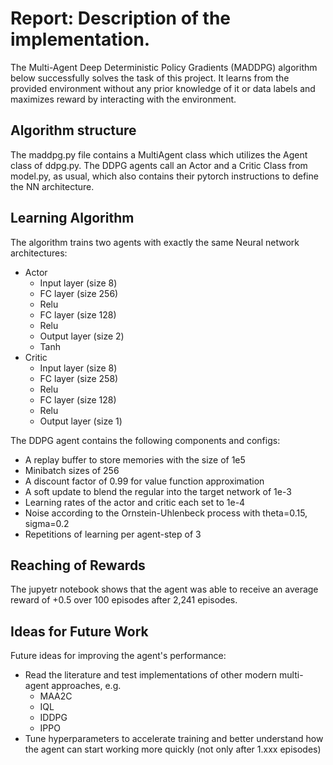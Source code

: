 # Report: Description of the implementation.

The Multi-Agent Deep Deterministic Policy Gradients (MADDPG) algorithm below successfully solves the task of this project. It learns from the provided environment without any prior knowledge of it or data labels and maximizes reward by interacting with the environment.

## Algorithm structure
The maddpg.py file contains a MultiAgent class which utilizes the Agent class of ddpg.py. The DDPG agents call an Actor and a Critic Class from model.py, as usual, which also contains their pytorch instructions to define the NN architecture.

## Learning Algorithm
The algorithm trains two agents with exactly the same Neural network architectures:
- Actor
  - Input layer (size 8)
  - FC layer (size 256)
  - Relu
  - FC layer (size 128)
  - Relu
  - Output layer (size 2)
  - Tanh
- Critic
  - Input layer (size 8)
  - FC layer (size 258)
  - Relu
  - FC layer (size 128)
  - Relu
  - Output layer (size 1)

The DDPG agent contains the following components and configs:
- A replay buffer to store memories with the size of 1e5
- Minibatch sizes of 256
- A discount factor of 0.99 for value function approximation
- A soft update to blend the regular into the target network of 1e-3
- Learning rates of the actor and critic each set to 1e-4
- Noise according to the Ornstein-Uhlenbeck process with theta=0.15, sigma=0.2
- Repetitions of learning per agent-step of 3

## Reaching of Rewards

The jupyetr notebook shows that the agent was able to receive an average reward of +0.5 over 100 episodes after 2,241 episodes. 

## Ideas for Future Work

Future ideas for improving the agent's performance:
- Read the literature and test implementations of other modern multi-agent approaches, e.g.
  - MAA2C
  - IQL
  - IDDPG
  - IPPO
- Tune hyperparameters to accelerate training and better understand how the agent can start working more quickly (not only after 1.xxx episodes) 

